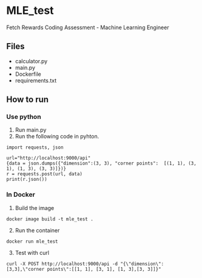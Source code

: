 # MLE_test
Fetch Rewards Coding Assessment - Machine Learning Engineer

## Files
* calculator.py
* main.py
* Dockerfile
* requirements.txt

## How to run
### Use python
1. Run main.py
2. Run the following code in pyhton.

```
import requests, json

url="http://localhost:9000/api"
{data = json.dumps({"dimension":(3, 3), "corner points":  [(1, 1), (3, 1), (1, 3), (3, 3)]})}
r = requests.post(url, data)
print(r.json())
```

### In Docker
1. Build the image 
```
docker image build -t mle_test .
```
2. Run the container
```
docker run mle_test
```
3. Test with curl
```
curl -X POST http://localhost:9000/api -d "{\"dimension\": [3,3],\"corner points\":[[1, 1], [3, 1], [1, 3],[3, 3]]}"
```
